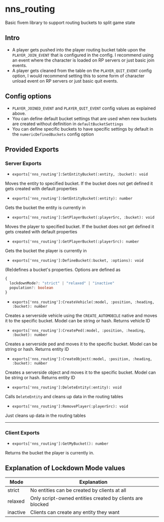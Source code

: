 # nns_routing

Basic fivem library to support routing buckets to split game state

## Intro

- A player gets pushed into the player routing bucket table upon the `PLAYER_JOIN_EVENT` that is configured in the config. I recommend using an event where the character is loaded on RP servers or just basic join events.
- A player gets cleaned from the table on the `PLAYER_QUIT_EVENT` config option, I would recommend setting this to some form of character unload event on RP servers or just basic quit events.

## Config options

- `PLAYER_JOINED_EVENT` and `PLAYER_QUIT_EVENT` config values as explained above.
- You can define default bucket settings that are used when new buckets are created without definition in `defaultBucketSettings`
- You can define specific buckets to have specific settings by default in the `numericDefinedBuckets` config option

## Provided Exports

### Server Exports

- `exports['nns_routing']:SetEntityBucket(:entity, :bucket): void`

Moves the entity to specified bucket. If the bucket does not get defined it gets created with default properties

- `exports['nns_routing']:GetEntityBucket(:entity): number`

Gets the bucket the entity is currently in

- `exports['nns_routing']:SetPlayerBucket(:playerSrc, :bucket): void`

Moves the player to specified bucket. If the bucket does not get defined it gets created with default properties

- `exports['nns_routing']:GetPlayerBucket(:playerSrc): number`

Gets the bucket the player is currently in

- `exports['nns_routing']:DefineBucket(:bucket, :options): void`

(Re)defines a bucket's properties. Options are defined as
```ts
{
  lockdownMode?: "strict" | "relaxed" | "inactive"
  population?: boolean
}
```

- `exports['nns_routing']:CreateVehicle(:model, :position, :heading, :bucket): number`

Creates a serverside vehicle using the `CREATE_AUTOMOBILE` native and moves it to the specific bucket. Model can be string or hash. Returns vehicle ID

- `exports['nns_routing']:CreatePed(:model, :position, :heading, :bucket): number`

Creates a serverside ped and moves it to the specific bucket. Model can be string or hash. Returns entity ID


- `exports['nns_routing']:CreateObject(:model, :position, :heading, :bucket): number`

Creates a serverside object and moves it to the specific bucket. Model can be string or hash. Returns entity ID

- `exports['nns_routing']:DeleteEntity(:entity): void`

Calls `DeleteEntity` and cleans up data in the routing tables

- `exports['nns_routing']:RemovePlayer(:playerSrc): void`

Just cleans up data in the routing tables

-----------------

### Client Exports

- `exports['nns_routing']:GetMyBucket(): number`

Returns the bucket the player is currently in.

## Explanation of Lockdown Mode values

| Mode     | Explanation                                               |
|----------|-----------------------------------------------------------|
| strict   | No entities can be created by clients at all              |
| relaxed  | Only script-owned entities created by clients are blocked |
| inactive | Clients can create any entity they want                   |
